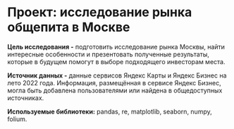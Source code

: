 # Проект: исследование рынка общепита в Москве
**Цель исследования -** подготовить исследование рынка Москвы, найти интересные особенности и презентовать полученные результаты, которые в будущем помогут в выборе подходящего инвесторам места.

**Источник данных -** данные сервисов Яндекс Карты и Яндекс Бизнес на лето 2022 года. Информация, размещённая в сервисе Яндекс Бизнес, могла быть добавлена пользователями или найдена в общедоступных источниках.

**Используемые библиотеки:** pandas, re, matplotlib, seaborn, numpy, folium.
